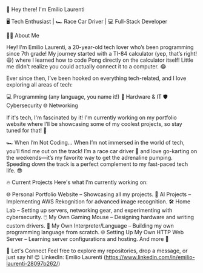 👋 Hey there! I'm Emilio Laurenti

🖥️ Tech Enthusiast | 🏎️ Race Car Driver | 💻 Full-Stack Developer

👨‍💻 About Me

Hey! I'm Emilio Laurenti, a 20-year-old tech lover who’s been programming since 7th grade! My journey started with a TI-84 calculator (yep, that’s right! 😄) where I learned how to code Pong directly on the calculator itself! Little me didn't realize you could actually connect it to a computer. 😂

Ever since then, I’ve been hooked on everything tech-related, and I love exploring all areas of tech:

💻 Programming (any language, you name it!)
🔧 Hardware & IT
🛡️ Cybersecurity
🌐 Networking

If it's tech, I'm fascinated by it! I'm currently working on my portfolio website where I’ll be showcasing some of my coolest projects, so stay tuned for that! 🚀

🏎️ When I’m Not Coding...
When I’m not immersed in the world of tech, you’ll find me out on the track!
I’m a race car driver 🏁 and love go-karting on the weekends—it’s my favorite way to get the adrenaline pumping. Speeding down the track is a perfect complement to my fast-paced tech life. 😎

🔥 Current Projects
Here's what I’m currently working on:

🌐 Personal Portfolio Website – Showcasing all my projects.
🤖 AI Projects – Implementing AWS Rekognition for advanced image recognition.
🛠️ Home Lab – Setting up servers, networking gear, and experimenting with cybersecurity.
🖱️ My Own Gaming Mouse – Designing hardware and writing custom drivers.
👾 My Own Interpreter/Language – Building my own programming language from scratch.
🌐 Setting Up My Own HTTP Web Server – Learning server configurations and hosting.
And more 🎉

🌟 Let's Connect
Feel free to explore my repositories, drop a message, or just say hi! 😊
LinkedIn: Emilio Laurenti (https://www.linkedin.com/in/emilio-laurenti-28097b262/)
